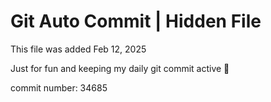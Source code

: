# Git Auto Commit | Hidden File

This file was added Feb 12, 2025

Just for fun and keeping my daily git commit active 🤪

commit number: 34685

